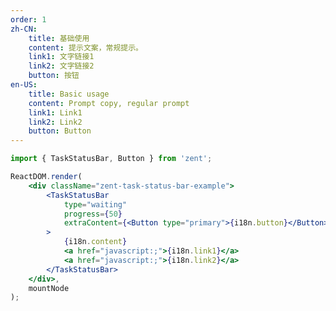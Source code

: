 ```yaml
---
order: 1
zh-CN:
	title: 基础使用
	content: 提示文案，常规提示。
	link1: 文字链接1
	link2: 文字链接2
	button: 按钮
en-US:
	title: Basic usage
	content: Prompt copy, regular prompt
	link1: Link1
	link2: Link2
	button: Button
---
```


```jsx
import { TaskStatusBar, Button } from 'zent';

ReactDOM.render(
	<div className="zent-task-status-bar-example">
		<TaskStatusBar
			type="waiting"
			progress={50}
			extraContent={<Button type="primary">{i18n.button}</Button>}
		>
			{i18n.content}
			<a href="javascript:;">{i18n.link1}</a>
			<a href="javascript:;">{i18n.link2}</a>
		</TaskStatusBar>
	</div>,
	mountNode
);
```

<style>
.zent-task-status-bar-example .zent-alert {
	margin-bottom: 24px;
}
.zent-task-status-bar-example .zent-alert a {
	margin: 0 10px 0 8px;
}
</style>
